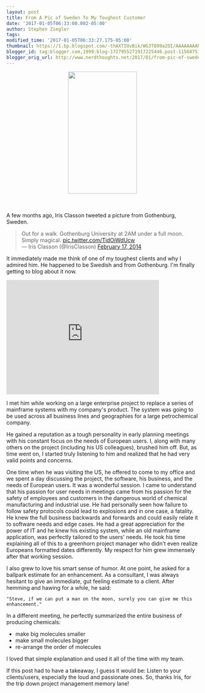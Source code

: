 ```yaml
---
layout: post
title: From A Pic of Sweden To My Toughest Customer
date: '2017-01-05T06:33:00.002-05:00'
author: Stephen Ziegler
tags: 
modified_time: '2017-01-05T06:33:27.175-05:00'
thumbnail: https://1.bp.blogspot.com/-thAXTIUvBik/WG3T899a2OI/AAAAAAAAhTE/ElVho-eZNxcDLHhKSokWbYpLhdjaHCCeACLcB/s72-c/sweden.jpg
blogger_id: tag:blogger.com,1999:blog-1727955271917225446.post-1156875182928694655
blogger_orig_url: http://www.nerdthoughts.net/2017/01/from-pic-of-sweden-to-my-toughest.html
---
```


<div class="separator" style="clear: both; text-align: center;"><a href="https://1.bp.blogspot.com/-thAXTIUvBik/WG3T899a2OI/AAAAAAAAhTE/ElVho-eZNxcDLHhKSokWbYpLhdjaHCCeACLcB/s1600/sweden.jpg" imageanchor="1" style="margin-left: 1em; margin-right: 1em;"><img border="0" height="320" src="https://1.bp.blogspot.com/-thAXTIUvBik/WG3T899a2OI/AAAAAAAAhTE/ElVho-eZNxcDLHhKSokWbYpLhdjaHCCeACLcB/s320/sweden.jpg" width="180" /></a></div><br /><br />

A few months ago, Iris Classon tweeted a picture from Gothenburg, Sweden.<br />

<blockquote class="twitter-tweet" lang="en">Out for a walk. Gothenburg University at 2AM under a full moon. Simply magical. <a href="http://t.co/TidOiWdUcw">pic.twitter.com/TidOiWdUcw</a><br />— Iris Classon (@IrisClasson) <a href="https://twitter.com/IrisClasson/statuses/435215451283787776">February 17, 2014</a></blockquote><script async="" charset="utf-8" src="//platform.twitter.com/widgets.js"></script>

It immediately made me think of one of my toughest clients and why I admired him. He happened to be Swedish and from Gothenburg. I'm finally getting to blog about it now.

<iframe frameborder="0" height="300" src="https://www.google.com/maps/embed?pb=!1m18!1m12!1m3!1d272877.2773129558!2d11.8936825!3d57.70195485!2m3!1f0!2f0!3f0!3m2!1i1024!2i768!4f13.1!3m3!1m2!1s0x464f8e67966c073f%3A0x4019078290e7c40!2sGothenburg!5e0!3m2!1sen!2sus!4v1401423413391" style="border: 0;" width="400"></iframe> 

I met him while working on a large enterprise project to replace a series of mainframe systems with my company's product. The system was going to be used across all business lines and geographies for a large petrochemical company.

He gained a reputation as a tough personality in early planning meetings with his constant focus on the needs of European users. I, along with many others on the project (including his US colleagues), brushed him off. But, as time went on, I started truly listening to him and realized that he had very valid points and concerns.

One time when he was visiting the US, he offered to come to my office and we spent a day discussing the project, the software, his business, and the needs of European users. It was a wonderful session. I came to understand that his passion for user needs in meetings came from his passion for the safety of employees and customers in the dangerous world of chemical manufacturing and industrial use. He had personally seen how failure to follow safety protocols could lead to explosions and in one case, a fatality. He knew the full business backwards and forwards and could easily relate it to software needs and edge cases. He had a great appreciation for the power of IT and he knew his existing system, while an old mainframe application, was perfectly tailored to the users' needs. He took his time explaining all of this to a greenhorn project manager who didn't even realize Europeans formatted dates differently. My respect for him grew immensely after that working session.

I also grew to love his smart sense of humor. At one point, he asked for a ballpark estimate for an enhancement. As a consultant, I was always hesitant to give an immediate, gut feeling estimate to a client. After hemming and hawing for a while, he said:

	"Steve, if we can put a man on the moon, surely you can give me this enhancement."

In a different meeting, he perfectly summarized the entire business of producing chemicals:
- make big molecules smaller
- make small molecules bigger
- re-arrange the order of molecules

I loved that simple explanation and used it all of the time with my team.

If this post had to have a takeaway, I guess it would be: Listen to your clients/users, especially the loud and passionate ones. So, thanks Iris, for the trip down project management memory lane!


